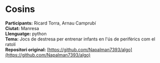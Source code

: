 # Cosins

**Participants:** Ricard Torra, Arnau Camprubí  
**Ciutat:** Manresa  
**Llenguatge:** python  
**Tema:** Jocs de destresa per entrenar infants en l'ús de perifèrics com el ratolí  
**Repositori original:** [https://github.com/Napalman7393/algo](https://github.com/Napalman7393/algo)
